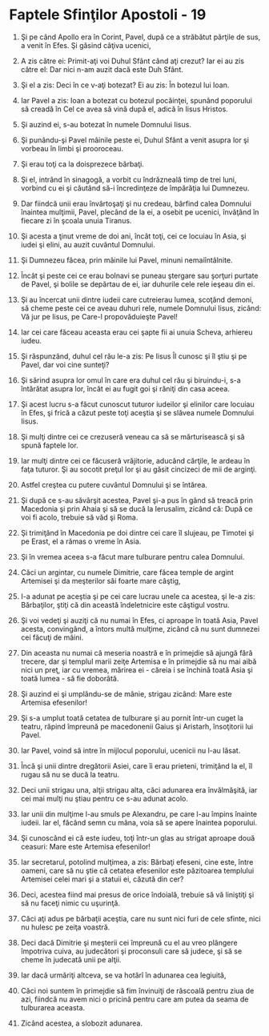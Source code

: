 # Faptele Sfin&#355;ilor Apostoli - 19

1. Şi pe când Apollo era în Corint, Pavel, după ce a străbătut părţile de sus, a venit în Efes. Şi găsind câţiva ucenici, 

2. A zis către ei: Primit-aţi voi Duhul Sfânt când aţi crezut? Iar ei au zis către el: Dar nici n-am auzit dacă este Duh Sfânt. 

3. Şi el a zis: Deci în ce v-aţi botezat? Ei au zis: În botezul lui Ioan. 

4. Iar Pavel a zis: Ioan a botezat cu botezul pocăinţei, spunând poporului să creadă în Cel ce avea să vină după el, adică în Iisus Hristos. 

5. Şi auzind ei, s-au botezat în numele Domnului Iisus. 

6. Şi punându-şi Pavel mâinile peste ei, Duhul Sfânt a venit asupra lor şi vorbeau în limbi şi prooroceau. 

7. Şi erau toţi ca la doisprezece bărbaţi. 

8. Şi el, intrând în sinagogă, a vorbit cu îndrăzneală timp de trei luni, vorbind cu ei şi căutând să-i încredinţeze de împărăţia lui Dumnezeu. 

9. Dar fiindcă unii erau învârtoşaţi şi nu credeau, bârfind calea Domnului înaintea mulţimii, Pavel, plecând de la ei, a osebit pe ucenici, învăţând în fiecare zi în şcoala unuia Tiranus. 

10. Şi acesta a ţinut vreme de doi ani, încât toţi, cei ce locuiau în Asia, şi iudei şi elini, au auzit cuvântul Domnului. 

11. Şi Dumnezeu făcea, prin mâinile lui Pavel, minuni nemaiîntâlnite. 

12. Încât şi peste cei ce erau bolnavi se puneau ştergare sau şorţuri purtate de Pavel, şi bolile se depărtau de ei, iar duhurile cele rele ieşeau din ei. 

13. Şi au încercat unii dintre iudeii care cutreierau lumea, scoţând demoni, să cheme peste cei ce aveau duhuri rele, numele Domnului Iisus, zicând: Vă jur pe Iisus, pe Care-l propovăduieşte Pavel! 

14. Iar cei care făceau aceasta erau cei şapte fii ai unuia Scheva, arhiereu iudeu. 

15. Şi răspunzând, duhul cel rău le-a zis: Pe Iisus Îl cunosc şi îl ştiu şi pe Pavel, dar voi cine sunteţi? 

16. Şi sărind asupra lor omul în care era duhul cel rău şi biruindu-i, s-a întărâtat asupra lor, încât ei au fugit goi şi răniţi din casa aceea. 

17. Şi acest lucru s-a făcut cunoscut tuturor iudeilor şi elinilor care locuiau în Efes, şi frică a căzut peste toţi aceştia şi se slăvea numele Domnului Iisus. 

18. Şi mulţi dintre cei ce crezuseră veneau ca să se mărturisească şi să spună faptele lor. 

19. Iar mulţi dintre cei ce făcuseră vrăjitorie, aducând cărţile, le ardeau în faţa tuturor. Şi au socotit preţul lor şi au găsit cincizeci de mii de arginţi. 

20. Astfel creştea cu putere cuvântul Domnului şi se întărea. 

21. Şi după ce s-au săvârşit acestea, Pavel şi-a pus în gând să treacă prin Macedonia şi prin Ahaia şi să se ducă la Ierusalim, zicând că: După ce voi fi acolo, trebuie să văd şi Roma. 

22. Şi trimiţând în Macedonia pe doi dintre cei care îl slujeau, pe Timotei şi pe Erast, el a rămas o vreme în Asia. 

23. Şi în vremea aceea s-a făcut mare tulburare pentru calea Domnului. 

24. Căci un argintar, cu numele Dimitrie, care făcea temple de argint Artemisei şi da meşterilor săi foarte mare câştig, 

25. I-a adunat pe aceştia şi pe cei care lucrau unele ca acestea, şi le-a zis: Bărbaţilor, ştiţi că din această îndeletnicire este câştigul vostru. 

26. Şi voi vedeţi şi auziţi că nu numai în Efes, ci aproape în toată Asia, Pavel acesta, convingând, a întors multă mulţime, zicând că nu sunt dumnezei cei făcuţi de mâini. 

27. Din aceasta nu numai că meseria noastră e în primejdie să ajungă fără trecere, dar şi templul marii zeiţe Artemisa e în primejdie să nu mai aibă nici un preţ, iar cu vremea, mărirea ei - căreia i se închină toată Asia şi toată lumea - să fie doborâtă. 

28. Şi auzind ei şi umplându-se de mânie, strigau zicând: Mare este Artemisa efesenilor! 

29. Şi s-a umplut toată cetatea de tulburare şi au pornit într-un cuget la teatru, răpind împreună pe macedonenii Gaius şi Aristarh, însoţitorii lui Pavel. 

30. Iar Pavel, voind să intre în mijlocul poporului, ucenicii nu l-au lăsat. 

31. Încă şi unii dintre dregătorii Asiei, care îi erau prieteni, trimiţând la el, îl rugau să nu se ducă la teatru. 

32. Deci unii strigau una, alţii strigau alta, căci adunarea era învălmăşită, iar cei mai mulţi nu ştiau pentru ce s-au adunat acolo. 

33. Iar unii din mulţime l-au smuls pe Alexandru, pe care l-au împins înainte iudeii. Iar el, făcând semn cu mâna, voia să se apere înaintea poporului. 

34. Şi cunoscând ei că este iudeu, toţi într-un glas au strigat aproape două ceasuri: Mare este Artemisa efesenilor! 

35. Iar secretarul, potolind mulţimea, a zis: Bărbaţi efeseni, cine este, între oameni, care să nu ştie că cetatea efesenilor este păzitoarea templului Artemisei celei mari şi a statuii ei, căzută din cer? 

36. Deci, acestea fiind mai presus de orice îndoială, trebuie să vă liniştiţi şi să nu faceţi nimic cu uşurinţă. 

37. Căci aţi adus pe bărbaţii aceştia, care nu sunt nici furi de cele sfinte, nici nu hulesc pe zeiţa voastră. 

38. Deci dacă Dimitrie şi meşterii cei împreună cu el au vreo plângere împotriva cuiva, au judecători şi proconsuli care să judece, şi să se cheme în judecată unii pe alţii. 

39. Iar dacă urmăriţi altceva, se va hotărî în adunarea cea legiuită, 

40. Căci noi suntem în primejdie să fim învinuiţi de răscoală pentru ziua de azi, fiindcă nu avem nici o pricină pentru care am putea da seama de tulburarea aceasta. 

41. Zicând acestea, a slobozit adunarea. 

